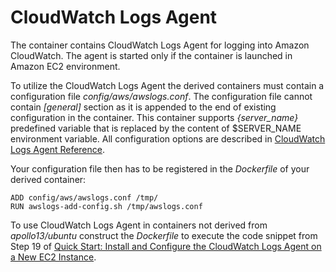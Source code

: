 # CloudWatch Logs Agent #

The container contains CloudWatch Logs Agent for logging into Amazon CloudWatch. The agent is started only if the container
is launched in Amazon EC2 environment.

To utilize the CloudWatch Logs Agent the derived containers must contain a configuration file *config/aws/awslogs.conf*.
The configuration file cannot contain *[general]* section as it is appended to the end of existing configuration in the
container. This container supports *{server_name}* predefined variable that is replaced by the content of $SERVER_NAME environment variable.
All configuration options are described in [CloudWatch Logs Agent Reference](http://docs.aws.amazon.com/AmazonCloudWatch/latest/DeveloperGuide/AgentReference.html).

Your configuration file then has to be registered in the *Dockerfile* of your derived container:

    ADD config/aws/awslogs.conf /tmp/
    RUN awslogs-add-config.sh /tmp/awslogs.conf

To use CloudWatch Logs Agent in containers not derived from *apollo13/ubuntu* construct the *Dockerfile* to execute the
code snippet from Step 19 of [Quick Start: Install and Configure the CloudWatch Logs Agent on a New EC2 Instance](http://docs.aws.amazon.com/AmazonCloudWatch/latest/DeveloperGuide/EC2NewInstanceCWL.html).

